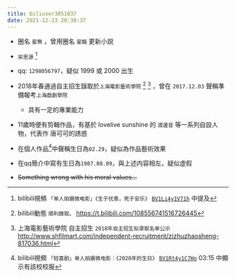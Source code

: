 ```yaml
---
title: biliuser3051837
date: 2021-12-23 20:38:37
---
```


* 圈名 `星無` ，曾用圈名 `星臨` 更新小説

* `宋思源` [^4]

* qq: `1298056797`，疑似 1999 或 2000 出生

* 2018年春通過自主招生錄取於`上海電影藝術學院` [^1] [^2] ，曾在 `2017.12.03` 聲稱準備報考`上海戲劇學院`

  * 具有一定的專業能力

* 11歲時便有剪輯作品，有基於 lovelive sunshine 的 `渡邊音` 等一系列自設人物，代表作 唐可可的誘惑

* 在個人作品[^3]中聲稱生日為`02.29`，疑似為作品藝術效果

* 在qq簡介中寫有生日為`1987.08.09`，與上述内容相左，疑似虛假

* ~~Something wrong with his moral values...~~

[^1]: bilibili動態 `順利錄取。` <https://t.bilibili.com/108556741516726445>

[^2]: 上海電影藝術學院 自主招生 `2018年自主招生拟录取名单公示` <http://www.shfilmart.com/independent-recruitment/zizhuzhaosheng-817036.html>

[^3]: bilibili視頻 `「轻喜剧」单人拍摄微电影：《2020年的生日》` [`BV1Rt4y1C7Ho`](https://www.bilibili.com/video/BV1Rt4y1C7Ho/) 03:15 中顯示有該校校服

[^4]: bilibili視頻 `「单人拍摄微电影」《生于忧患，死于安乐》` [`BV1Li4y1V71h`](https://www.bilibili.com/video/BV1Li4y1V71h/) 中提及
